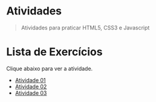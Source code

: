# Atividades

> Atividades para praticar HTML5, CSS3 e Javascript

# Lista de Exercícios

Clique abaixo para ver a atividade.

- [Atividade 01](/lesson-01/README.md)
- [Atividade 02](#)
- [Atividade 03](#)
